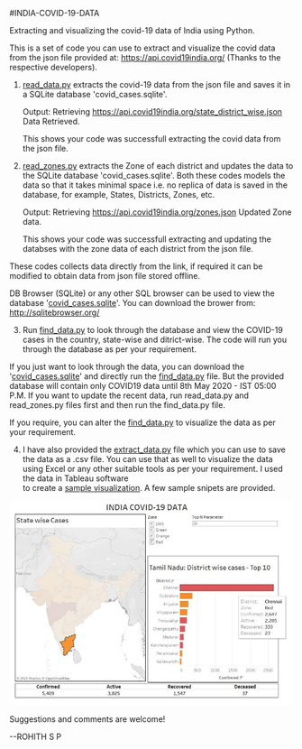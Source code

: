 #INDIA-COVID-19-DATA

Extracting and visualizing the covid-19 data of India using Python.

This is a set of code you can use to extract and visualize the covid data from the json file provided at:
https://api.covid19india.org/ (Thanks to the respective developers).

1. [read_data.py](read_data.py) extracts the covid-19 data from the json file and saves it in a SQLite database 'covid_cases.sqlite'.

    Output:
    Retrieving https://api.covid19india.org/state_district_wise.json
    Data Retrieved.

    This shows your code was successfull extracting the covid data from the json file.

2. [read_zones.py](read_zones.py) extracts the Zone of each district and updates the data to the SQLite database 'covid_cases.sqlite'.
    Both these codes models the data so that it takes minimal space i.e. no replica of data is saved in the database,
    for example, States, Districts, Zones, etc.

    Output:
    Retrieving https://api.covid19india.org/zones.json
    Updated Zone data.

    This shows your code was successfull extracting and updating the databses with the zone data of each district from the json file.

These codes collects data directly from the link, if required it can be modified to obtain data from json file stored offline.

DB Browser (SQLite) or any other SQL browser can be used to view the database '[covid_cases.sqlite](covid_cases.sqlite)'.
You can download the brower from:
http://sqlitebrowser.org/

3. Run [find_data.py](find_data.py) to look through the database and view the COVID-19 cases in the country, state-wise and ditrict-wise. The code will run you through the database as per your requirement.

If you just want to look through the data, you can download the '[covid_cases.sqlite](covid_cases.sqlite)' and directly run the
[find_data.py](find_data.py) file. But the provided database will contain only COVID19 data until 8th May 2020 - IST 05:00 P.M. If you
want to update the recent data, run read_data.py and read_zones.py files first and then run the find_data.py file.

If you require, you can alter the [find_data.py](find_data.py) to visualize the data as per your requirement.

4. I have also provided the [extract_data.py](extract_data.py) file which you can use to save the data as a .csv file. You can use that 
as well to visualize the data using Excel or any other suitable tools as per your requirement. I used the data in Tableau software     
to create a [sample visualization](visualization_sample). A few sample snipets are provided.

![](visualization_sample/sample_4.jpg)
    
Suggestions and comments are welcome!

--ROHITH S P

